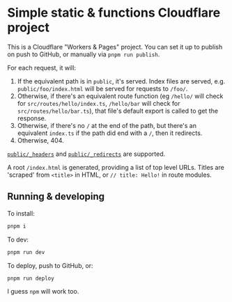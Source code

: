 # Simple static & functions Cloudflare project

This is a Cloudflare "Workers & Pages" project.
You can set it up to publish on push to GitHub, or manually via `pnpm run publish`.

For each request, it will:

1. If the equivalent path is in `public`, it's served. Index files are served, e.g. `public/foo/index.html` will be served for requests to `/foo/`.
2. Otherwise, if there's an equivalent route function (eg `/hello/` will check for `src/routes/hello/index.ts`, `/hello/bar` will check for `src/routes/hello/bar.ts`), that file's default export is called to get the response.
3. Otherwise, if there's no `/` at the end of the path, but there's an equivalent `index.ts` if the path did end with a `/`, then it redirects.
4. Otherwise, 404.

[`public/_headers`](https://developers.cloudflare.com/pages/configuration/headers/) and [`public/_redirects`](https://developers.cloudflare.com/pages/configuration/redirects/) are supported.

A root `/index.html` is generated, providing a list of top level URLs. Titles are 'scraped' from `<title>` in HTML, or `// title: Hello!` in route modules.

## Running & developing

To install:

```sh
pnpm i
```

To dev:

```sh
pnpm run dev
```

To deploy, push to GitHub, or:

```sh
pnpm run deploy
```

I guess `npm` will work too.
